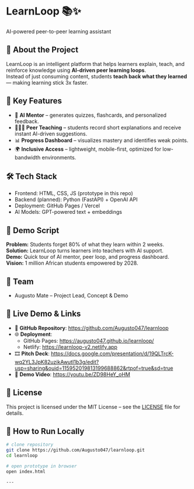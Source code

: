 # LearnLoop 📚✨  
AI-powered peer-to-peer learning assistant  

## 🚀 About the Project  
LearnLoop is an intelligent platform that helps learners explain, teach, and reinforce knowledge using **AI-driven peer learning loops**.  
Instead of just consuming content, students **teach back what they learned** — making learning stick 3x faster.  

## 🎯 Key Features  
- 🤖 **AI Mentor** – generates quizzes, flashcards, and personalized feedback.  
- 🧑‍🤝‍🧑 **Peer Teaching** – students record short explanations and receive instant AI-driven suggestions.  
- 📊 **Progress Dashboard** – visualizes mastery and identifies weak points.  
- 🌍 **Inclusive Access** – lightweight, mobile-first, optimized for low-bandwidth environments.  

## 🛠️ Tech Stack  
- Frontend: HTML, CSS, JS (prototype in this repo)  
- Backend (planned): Python (FastAPI) + OpenAI API  
- Deployment: GitHub Pages / Vercel  
- AI Models: GPT-powered text + embeddings  

## 🎥 Demo Script  
**Problem:** Students forget 80% of what they learn within 2 weeks.  
**Solution:** LearnLoop turns learners into teachers with AI support.  
**Demo:** Quick tour of AI mentor, peer loop, and progress dashboard.  
**Vision:** 1 million African students empowered by 2028.  

## 👥 Team  
- Augusto Mate – Project Lead, Concept & Demo  

## 🔗 Live Demo & Links  
- 📂 **GitHub Repository**: https://github.com/Augusto047/learnloop  
- 🌐 **Deployment**:  
   - GitHub Pages: https://augusto047.github.io/learnloop/  
   - Netlify: https://learnloop-v2.netlify.app  
- 🎞️ **Pitch Deck**: https://docs.google.com/presentation/d/19QLTrcK-wq2YL3JpK82uzikAwutI1b3g/edit?usp=sharing&ouid=115952019813199688862&rtpof=true&sd=true  
- 🎥 **Demo Video**: https://youtu.be/ZD98HeY_oHM  

## 📜 License  
This project is licensed under the MIT License – see the [LICENSE](./LICENSE) file for details.

## 📖 How to Run Locally  
```bash
# clone repository
git clone https://github.com/Augusto047/learnloop.git
cd learnloop

# open prototype in browser
open index.html

---
